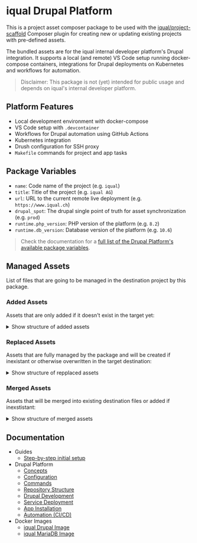 # iqual Drupal Platform

This is a project asset composer package to be used with the [iqual/project-scaffold](https://github.com/iqual-ch/project-scaffold) Composer plugin for creating new or updating existing projects with pre-defined assets.

The bundled assets are for the iqual internal developer platform's Drupal integration. It supports a local (and remote) VS Code setup running docker-compose containers, integrations for Drupal deployments on Kubernetes and workflows for automation.

> Disclaimer: This package is not (yet) intended for public usage and depends on iqual's internal developer platform.

## Platform Features

* Local development environment with docker-compose
* VS Code setup with `.devcontainer`
* Workflows for Drupal automation using GitHub Actions
* Kubernetes integration
* Drush configuration for SSH proxy
* `Makefile` commands for project and app tasks

## Package Variables



* `name`: Code name of the project (e.g. `iqual`)
* `title`: Title of the project (e.g. `iqual AG`)
* `url`: URL to the current remote live deployment (e.g. `https://www.iqual.ch`)
* `drupal_spot`: The drupal single point of truth for asset synchronization (e.g. `prod`)
* `runtime.php_version`: PHP version of the platform (e.g. `8.2`)
* `runtime.db_version`: Database version of the platform (e.g. `10.6`)

> Check the documentation for a [full list of the Drupal Platform's available package variables](./docs/configuration.md#drupal-platform-package-variables).

## Managed Assets

List of files that are going to be managed in the destination project by this package.

### Added Assets

Assets that are only added if it doesn't exist in the target yet:

<details>
<summary>Show structure of added assets</summary>
<br>

```
assets/add/
└── @web-root
    └── sites
        └── default
            ├── all.settings.php
            ├── local.services.yml
            └── local.settings.php.twig
```

</details>

### Replaced Assets

Assets that are fully managed by the package and will be created if inexistant or otherwise overwritten in the target destination:

<details>
<summary>Show structure of repplaced assets</summary>
<br>

```
assets/replace/
├── .devcontainer
│   └── devcontainer.json
├── .github
│   ├── actions
│   │   └── install-local
│   │       └── action.yml.twig
│   └── workflows
│       ├── update.yml.twig
│       └── visual-regression-testing.yml.twig
├── .vscode
│   ├── launch.json
│   └── settings.json.twig
├── @app-root
│   ├── drush
│   │   ├── drush.yml
│   │   └── sites
│   │       └── self.site.yml.twig
│   └── resources
│       └── robots.txt.twig
├── @web-root
│   └── sites
│       └── default
│           └── settings.php
├── Makefile
├── README.md.twig
└── manifests
    └── local
        └── docker-compose.yml.twig
```

</details>

### Merged Assets

Assets that will be merged into existing destination files or added if inexstistant:

<details>
<summary>Show structure of merged assets</summary>
<br>

```
assets/merge/
├── .dockerignore
├── .env.twig
├── .env.visreg.twig
├── .gitattributes
└── .gitignore.twig
```

</details>

## Documentation

* Guides
  * [Step-by-step initial setup](https://support-iqual.atlassian.net/wiki/spaces/ID/pages/2532704262/Initial+setup+G)
* Drupal Platform
  * [Concepts](./docs/concepts.md)
  * [Configuration](./docs/configuration.md)
  * [Commands](./docs/commands.md)
  * [Repository Structure](./docs/structure.md)
  * [Drupal Development](./docs/drupal-development.md)
  * [Service Deployment](./docs/deployment.md)
  * [App Installation](./docs/installation.md)
  * [Automation (CI/CD)](./docs/automation.md)
* Docker Images
  * [iqual Drupal Image](https://github.com/iqual-ch/dc-drupal/)
  * [iqual MariaDB Image](https://github.com/iqual-ch/dc-mariadb/)
